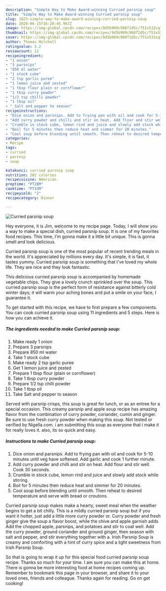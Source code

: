 ```yaml
---
description: "Simple Way to Make Award-winning Curried parsnip soup"
title: "Simple Way to Make Award-winning Curried parsnip soup"
slug: 1823-simple-way-to-make-award-winning-curried-parsnip-soup
date: 2020-06-15T16:28:45.967Z
image: https://img-global.cpcdn.com/recipes/9d5b909c988f2d5c/751x532cq70/curried-parsnip-soup-recipe-main-photo.jpg
thumbnail: https://img-global.cpcdn.com/recipes/9d5b909c988f2d5c/751x532cq70/curried-parsnip-soup-recipe-main-photo.jpg
cover: https://img-global.cpcdn.com/recipes/9d5b909c988f2d5c/751x532cq70/curried-parsnip-soup-recipe-main-photo.jpg
author: Thomas Mitchell
ratingvalue: 3.2
reviewcount: 12
recipeingredient:
- "1 onion"
- "3 parsnips"
- "850 ml water"
- "1 stock cube"
- "2 tsp garlic puree"
- "1 lemon juice and zested"
- "1 tbsp flour plain or cornflower"
- "1 tbsp curry powder"
- "1/2 tsp chilli powder"
- "1 tbsp oil"
- " Salt and pepper to season"
recipeinstructions:
- "Dice onion and parsnips. Add to frying pan with oil and cook for 5-10 minutes until veg have softened. Add garlic and cook 1 further minute."
- "Add curry powder and chilli and stir on heat. Add flour and stir well. Cook 30 seconds."
- "Crumble in stock cube, lemon rind and juice and slowly add stock while stirring."
- "Boil for 5 minutes then reduce heat and simmer for 20 minutes."
- "Cool soup before blending until smooth. Then reheat to desired temperature and serve with bread or croutons."
categories:
- Recipe
tags:
- curried
- parsnip
- soup

katakunci: curried parsnip soup 
nutrition: 282 calories
recipecuisine: American
preptime: "PT28M"
cooktime: "PT33M"
recipeyield: "2"
recipecategory: Dinner

---
```



![Curried parsnip soup](https://img-global.cpcdn.com/recipes/9d5b909c988f2d5c/751x532cq70/curried-parsnip-soup-recipe-main-photo.jpg)

Hey everyone, it is Jim, welcome to my recipe page. Today, I will show you a way to make a special dish, curried parsnip soup. It is one of my favorites food recipes. This time, I'm gonna make it a little bit unique. This is gonna smell and look delicious.

Curried parsnip soup is one of the most popular of recent trending meals in the world. It's appreciated by millions every day. It's simple, it is fast, it tastes yummy. Curried parsnip soup is something that I've loved my whole life. They are nice and they look fantastic.

This delicious curried parsnip soup is accompanied by homemade vegetable chips. They give a lovely crunch sprinkled over the soup. This curried parsnip soup is the perfect form of resistance against bitterly cold winter days; it will warm your aching bones and put a smile on your face, I guarantee it.


To get started with this recipe, we have to first prepare a few components. You can cook curried parsnip soup using 11 ingredients and 5 steps. Here is how you can achieve it.

<!--inarticleads1-->

##### The ingredients needed to make Curried parsnip soup:

1. Make ready 1 onion
1. Prepare 3 parsnips
1. Prepare 850 ml water
1. Take 1 stock cube
1. Make ready 2 tsp garlic puree
1. Get 1 lemon juice and zested
1. Prepare 1 tbsp flour (plain or cornflower)
1. Take 1 tbsp curry powder
1. Prepare 1/2 tsp chilli powder
1. Take 1 tbsp oil
1. Take  Salt and pepper to season


Served with parsnip crisps, this soup is great for lunch, or as an entree for a special occasion. This creamy parsnip and apple soup recipe has amazing flavor from the combination of curry powder, coriander, cumin and ginger. Be sure to use fresh curry powder when making this soup. Not tested or verified by Nigella.com. i am submitting this soup as everyone that i make it for really loves it. also, its so quick and easy. 

<!--inarticleads2-->

##### Instructions to make Curried parsnip soup:

1. Dice onion and parsnips. Add to frying pan with oil and cook for 5-10 minutes until veg have softened. Add garlic and cook 1 further minute.
1. Add curry powder and chilli and stir on heat. Add flour and stir well. Cook 30 seconds.
1. Crumble in stock cube, lemon rind and juice and slowly add stock while stirring.
1. Boil for 5 minutes then reduce heat and simmer for 20 minutes.
1. Cool soup before blending until smooth. Then reheat to desired temperature and serve with bread or croutons.


Curried parsnip soup makes make a hearty, sweet meal when the weather begins to get a bit chilly. This is a mildly curried parsnip soup but if you want it hotter, just add a little more curry powder or. Curry powder and fresh ginger give the soup a flavor boost, while the chive and apple garnish adds Add the chopped apple, parsnips, and potatoes and stir to coat well. Add the curry powder, ground coriander and ground ginger, then season with salt and pepper, and stir everything together with a. Irish Parsnip Soup is creamy and comforting with a hint of curry spice and a light sweetness from Irish Parsnip Soup. 

So that is going to wrap it up for this special food curried parsnip soup recipe. Thanks so much for your time. I am sure you can make this at home. There is gonna be more interesting food at home recipes coming up. Remember to bookmark this page in your browser, and share it to your loved ones, friends and colleague. Thanks again for reading. Go on get cooking!

